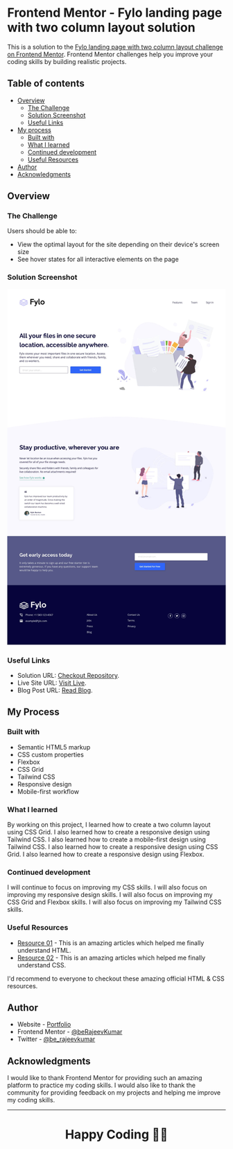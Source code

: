 # Frontend Mentor - Fylo landing page with two column layout solution

This is a solution to the [Fylo landing page with two column layout challenge on Frontend Mentor](https://www.frontendmentor.io/challenges/fylo-landing-page-with-two-column-layout-5ca5ef041e82137ec91a50f5). Frontend Mentor challenges help you improve your coding skills by building realistic projects.

## Table of contents

- [Overview](#overview)
  - [The Challenge](#the-challenge)
  - [Solution Screenshot](#screenshot)
  - [Useful Links](#links)
- [My process](#my-process)
  - [Built with](#built-with)
  - [What I learned](#what-i-learned)
  - [Continued development](#continued-development)
  - [Useful Resources](#useful-resources)
- [Author](#author)
- [Acknowledgments](#acknowledgments)

## Overview

### The Challenge

Users should be able to:

- View the optimal layout for the site depending on their device's screen size
- See hover states for all interactive elements on the page

### Solution Screenshot

![Solution Screenshot](./design/desktop-design.jpg)

### Useful Links

- Solution URL: [Checkout Repository](https://github.com/beRajeevKumar/Fylo_Layout.git).
- Live Site URL: [Visit Live](https://fylolayout-rajeev.netlify.app/).
- Blog Post URL: [Read Blog](https://www.iamrajeev.me/blog/qr-code-component-using-html-and-css).

## My Process

### Built with

- Semantic HTML5 markup
- CSS custom properties
- Flexbox
- CSS Grid
- Tailwind CSS
- Responsive design
- Mobile-first workflow

### What I learned

By working on this project, I learned how to create a two column layout using CSS Grid. I also learned how to create a responsive design using Tailwind CSS. I also learned how to create a mobile-first design using Tailwind CSS. I also learned how to create a responsive design using CSS Grid. I also learned how to create a responsive design using Flexbox.

### Continued development

I will continue to focus on improving my CSS skills. I will also focus on improving my responsive design skills. I will also focus on improving my CSS Grid and Flexbox skills. I will also focus on improving my Tailwind CSS skills.

### Useful Resources

- [Resource 01](https://developer.mozilla.org/en-US/docs/Learn/HTML) - This is an amazing articles which helped me finally understand HTML.
- [Resource 02](https://developer.mozilla.org/en-US/docs/Learn/CSS) - This is an amazing articles which helped me finally understand CSS.

I'd recommend to everyone to checkout these amazing official HTML & CSS resources.

## Author

- Website - [Portfolio](https://www.iamrajeev.me)
- Frontend Mentor - [@beRajeevKumar](https://www.frontendmentor.io/profile/beRajeevKumar)
- Twitter - [@be_rajeevkumar](https://x.com/be_rajeevkumar)

## Acknowledgments

I would like to thank Frontend Mentor for providing such an amazing platform to practice my coding skills. I would also like to thank the community for providing feedback on my projects and helping me improve my coding skills.

<hr>
<h1 align=center>Happy Coding 👨‍💻</h1>
